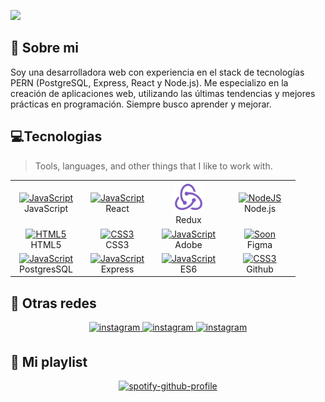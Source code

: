 ![](https://res.cloudinary.com/dj8p0rdxn/image/upload/v1674979344/y7shbl3nh4309offf6a4.png)


## 🌱 Sobre mi

Soy una desarrolladora web con experiencia en el stack de tecnologías PERN (PostgreSQL, Express, React y Node.js). Me especializo en la
creación de aplicaciones web,  utilizando las últimas tendencias y mejores prácticas en programación. Siempre busco aprender y mejorar. 

 <h2 align="left" id="macropower-tech">💻Tecnologias </h2>

> Tools, languages, and other things that I like to work with.

<table align="center">
    <tr>
    <td align="center" width="100">
      <a href="#">
        <img src="https://upload.wikimedia.org/wikipedia/commons/9/99/Unofficial_JavaScript_logo_2.svg" width="50" height="50" alt="JavaScript" />
      </a>
      <br>JavaScript
    </td>
      <td align="center" width="100">
      <a href="#">
        <img src="https://cdn.worldvectorlogo.com/logos/react-2.svg" width="50" height="50" alt="JavaScript" />
      </a>
      <br>React
    </td> 
    <td align="center" width="100">
      <a href="#">
        <img src="https://raw.githubusercontent.com/sachinverma53121/sachinverma53121/master/icons/redux.png" width="50" height="50" alt="Redux" />
      </a>
      <br>Redux
    </td>
    </td> 
    <td align="center" width="100">
      <a href="#">
        <img src="https://upload.wikimedia.org/wikipedia/commons/d/d9/Node.js_logo.svg" width="50" height="50" alt="NodeJS" />
      </a>
      <br>Node.js
    </td>
    <tr>
    <td align="center" width="100">
      <a href="#">
        <img src="https://upload.wikimedia.org/wikipedia/commons/6/61/HTML5_logo_and_wordmark.svg" width="50" height="50" alt="HTML5" />
      </a>
      <br>HTML5
    </td>
    <td align="center" width="100">
      <a href="#">
        <img src="https://upload.wikimedia.org/wikipedia/commons/d/d5/CSS3_logo_and_wordmark.svg" width="50" height="50" alt="CSS3" />
      </a>
      <br>CSS3
    </td>
   <td align="center" width="100">
      <a href="#">
        <img src="https://cdn.worldvectorlogo.com/logos/adobe-illustrator-cc-2019.svg" width="50" height="50" alt="JavaScript" />
      </a>
      <br>Adobe
    </td>
    <td align="center" width="100">
      <a href="#">
        <img src="https://upload.wikimedia.org/wikipedia/commons/3/33/Figma-logo.svg" width="50" height="50" alt="Soon" />
      </a>
      <br>Figma
    </td>

<tr>
    <td align="center" width="100">
      <a href="#">
        <img src="https://cdn.jsdelivr.net/gh/devicons/devicon/icons/mysql/mysql-original.svg" width="50" height="50" alt="JavaScript" />
      </a>
      <br>PostgresSQL
    </td>
   <td align="center" width="100">
      <a href="#">
        <img src="https://cdn.worldvectorlogo.com/logos/express-109.svg" width="50" height="50" alt="JavaScript" />
      </a>
      <br>Express
    </td>
 <td align="center" width="100">
      <a href="#">
        <img src="https://cdn.worldvectorlogo.com/logos/es6.svg" width="50" height="50" alt="JavaScript" />
      </a>
      <br>ES6
    </td>
       <td align="center" width="100">
   <a href="#">
   <img src="https://cdn.jsdelivr.net/gh/devicons/devicon/icons/github/github-original.svg" width="50" height="50" alt="CSS3" />
   </a>
  <br>Github
   </td>
      </tr>


  </tr>
</table>

## 🌻 Otras redes 

<div align="center"   >
<a href="https://portfolio-gx4h.vercel.app/" target="_blank">
<img height="80px"   src=https://res.cloudinary.com/dj8p0rdxn/image/upload/v1675093814/hvbz8rpkeyhrihsttyt5.png alt=instagram style="margin-bottom: 5px;" />
</a>

<a href="https://www.linkedin.com/in/aylen-gorosito-a252a5243/" target="_blank">
<img  height="80px" src=https://res.cloudinary.com/dj8p0rdxn/image/upload/v1675093785/upgthyn9fm8jj2hsxjuj.png  alt=instagram style="margin-bottom: 5px;" />
</a>


<a href="https://www.behance.net/aylengorosito" target="_blank">
<img  height="80px" src=https://res.cloudinary.com/dj8p0rdxn/image/upload/v1675093778/e5p5rowpzeue1c6jwpw7.png   alt=instagram style="margin-bottom: 5px;" />
</a>



</div>

## 🌈 Mi playlist 

<div align="center">

[![spotify-github-profile](https://spotify-github-profile.vercel.app/api/view?uid=31hnp35jvepmw64r3wyajx2lg2jy&cover_image=true&theme=default&show_offline=false&background_color=050505&bar_color=53b14f&bar_color_cover=true)](https://spotify-github-profile.vercel.app/api/view?uid=31hnp35jvepmw64r3wyajx2lg2jy&redirect=true)

</div>
